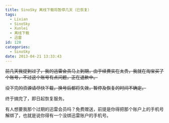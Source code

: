```yaml
---
title: SinoSky 离线下载将暂停几天（已恢复）
tags:
  - Lixian
  - SinoSky
  - Xunlei
  - 离线下载
  - 迅雷
id: 128
categories:
  - SinoSky
date: 2013-04-21 13:33:43
---
```


<del>前几天我提到过了，我的迅雷会员马上到期，由于续费实在太贵，我就在淘宝买了个账号，不过这个账号有点问题，正在退款中。</del>

<del>没下完的资源请尽快下载，换号后都将失效，暂停及恢复的时间不确定。</del>

终于搞完了，即日起恢复服务。

有人想要我那个过期的迅雷会员吗？免费赠送，前提是你得把那个账户上的手机号解绑了，也就是说你得有一个没绑迅雷账户的手机号。